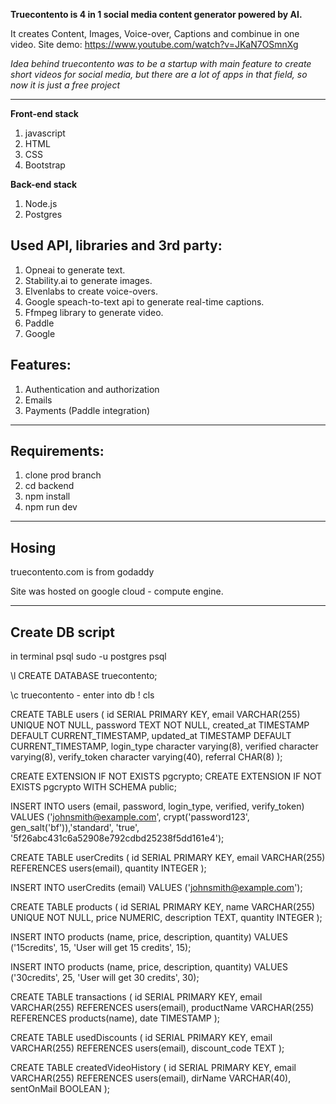 **Truecontento is 4 in 1 social media content generator powered by AI.**

It creates Content, Images, Voice-over, Captions and combinue in one video.
Site demo: https://www.youtube.com/watch?v=JKaN7OSmnXg

_Idea behind truecontento was to be a startup with main feature to create short videos for social media, but there are a lot of apps in that field, so now it is just a free project_

---

**Front-end stack**

1. javascript
2. HTML
3. CSS
4. Bootstrap

**Back-end stack**

1. Node.js
2. Postgres

## Used API, libraries and 3rd party:

1. Opneai to generate text.
2. Stability.ai to generate images.
3. Elvenlabs to create voice-overs.
4. Google speach-to-text api to generate real-time captions.
5. Ffmpeg library to generate video.
6. Paddle
7. Google

## Features:

1. Authentication and authorization
2. Emails
3. Payments (Paddle integration)

---

## Requirements:

1. clone prod branch
2. cd backend
3. npm install
4. npm run dev

---

## Hosing

truecontento.com is from godaddy

Site was hosted on google cloud - compute engine.

---

## Create DB script

in terminal psql
sudo -u postgres psql

\l
CREATE DATABASE truecontento;

\c truecontento - enter into db
\! cls

CREATE TABLE users (
id SERIAL PRIMARY KEY,
email VARCHAR(255) UNIQUE NOT NULL,
password TEXT NOT NULL,
created_at TIMESTAMP DEFAULT CURRENT_TIMESTAMP,
updated_at TIMESTAMP DEFAULT CURRENT_TIMESTAMP,
login_type character varying(8),
verified character varying(8),
verify_token character varying(40),
referral CHAR(8)
);

CREATE EXTENSION IF NOT EXISTS pgcrypto;
CREATE EXTENSION IF NOT EXISTS pgcrypto WITH SCHEMA public;

INSERT INTO users (email, password, login_type, verified, verify_token) VALUES ('johnsmith@example.com', crypt('password123', gen_salt('bf')),'standard', 'true', '5f26abc431c6a52908e792cdbd25238f5dd161e4');

CREATE TABLE userCredits (
id SERIAL PRIMARY KEY,
email VARCHAR(255) REFERENCES users(email),
quantity INTEGER
);

INSERT INTO userCredits (email) VALUES ('johnsmith@example.com');

CREATE TABLE products (
id SERIAL PRIMARY KEY,
name VARCHAR(255) UNIQUE NOT NULL,
price NUMERIC,
description TEXT,
quantity INTEGER
);

INSERT INTO products (name, price, description, quantity) VALUES ('15credits', 15, 'User will get 15 credits', 15);

INSERT INTO products (name, price, description, quantity) VALUES ('30credits', 25, 'User will get 30 credits', 30);

CREATE TABLE transactions (
id SERIAL PRIMARY KEY,
email VARCHAR(255) REFERENCES users(email),
productName VARCHAR(255) REFERENCES products(name),
date TIMESTAMP
);

CREATE TABLE usedDiscounts (
id SERIAL PRIMARY KEY,
email VARCHAR(255) REFERENCES users(email),
discount_code TEXT
);

CREATE TABLE createdVideoHistory (
id SERIAL PRIMARY KEY,
email VARCHAR(255) REFERENCES users(email),
dirName VARCHAR(40),
sentOnMail BOOLEAN
);
